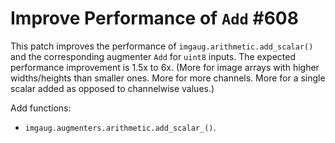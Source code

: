 # Improve Performance of `Add` #608

This patch improves the performance of
`imgaug.arithmetic.add_scalar()`
and the corresponding augmenter `Add` for `uint8` inputs.
The expected performance improvement is 1.5x to 6x.
(More for image arrays with higher widths/heights than
smaller ones. More for more channels. More for a single
scalar added as opposed to channelwise values.)

Add functions:
* `imgaug.augmenters.arithmetic.add_scalar_()`.
